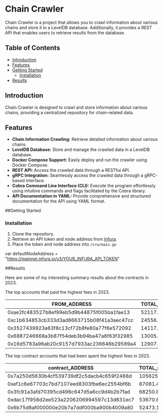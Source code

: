 # Chain Crawler

Chain Crawler is a project that allows you to crawl information about various chains and store it in a LevelDB database. Additionally, it provides a REST API that enables users to retrieve results from the database.

## Table of Contents

- [Introduction](#introduction)
- [Features](#features)
- [Getting Started](#getting-started)
  - [Installation](#installation)
- [Results](#Results)

## Introduction

Chain Crawler is designed to crawl and store information about various chains, providing a centralized repository for chain-related data.

## Features

- **Chain Information Crawling:** Retrieve detailed information about various chains.
- **LevelDB Database:** Store and manage the crawled data in a LevelDB database.
- **Docker Compose Support:** Easily deploy and run the crawler using Docker Compose.
- **REST API:** Access the crawled data through a RESTful API.
- **gRPC Integration:** Seamlessly access the crawled data through a gRPC-based interface.
- **Cobra Command Line Interface (CLI):** Execute the program effortlessly using intuitive commands and flags facilitated by the Cobra library.
- **API Documentation in YAML:** Provide comprehensive and structured documentation for the API using YAML format.

##Getting Started
### Installation

1. Clone the repository.
2. Retrieve an API token and node address from [Infura](https://app.infura.io/).
3. Place the token and node address into `/crw/main.go`


var defaultNodeAddress = "https://mainnet.infura.io/v3/YOUR_INFURA_API_TOKEN"


##Results

Here are some of my interesting summary results about the contracts in 2023.

The top accounts that paid the highest fees in 2023.

| FROM_ADDRESS                                   | TOTAL_paid_TX_FEE     |
|------------------------------------------------|-----------------------|
| 0xae2fc483527b8ef99eb5d9b44875f005ba1fae13     | 52117.202360228       |
| 0xc1b634853cb333d3ad8663715b08f41a3aec47cc     | 24556.350469831       |
| 0x3527439923a63f8c13cf72b8fe80a77f6e572092     | 14117.65930822        |
| 0x6887246668a3b87f54deb3b94ba47a6f63f32985     | 13005.099261765       |
| 0x16d5783a96ab20c9157d7933ac236646b29589a4     | 12907.201414577       |

The top contract accounts that had been spent the highest fees in 2023.

| contract_ADDRESS                               | TOTAL_spent_TX_FEE |        
|------------------------------------------------|--------------------|
| 0x7a250d5630b4cf539739df2c5dacb4c659f2488d     | 105625.339320266   |  
| 0xef1c6e67703c7bd7107eed8303fbe6ec2554bf6b     | 87081.423163584    |  
| 0x3fc91a3afd70395cd496c647d5a6cc9d4b2b7fad     | 68250.854763935    |  
| 0xdac17f958d2ee523a2206206994597c13d831ec7     | 53670.835072488    |  
| 0x6b75d8af000000e20b7a7ddf000ba900b4009a80     | 52473.171381869    |


